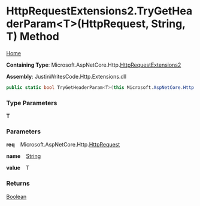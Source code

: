 # HttpRequestExtensions2\.TryGetHeaderParam\<T\>\(HttpRequest, String, T\) Method

[Home](../../../../README.md)

**Containing Type**: Microsoft\.AspNetCore\.Http\.[HttpRequestExtensions2](../README.md)

**Assembly**: JustinWritesCode\.Http\.Extensions\.dll

```csharp
public static bool TryGetHeaderParam<T>(this Microsoft.AspNetCore.Http.HttpRequest req, string name, out T value)
```

### Type Parameters

**T**

### Parameters

**req** &ensp; Microsoft\.AspNetCore\.Http\.[HttpRequest](https://docs.microsoft.com/en-us/dotnet/api/microsoft.aspnetcore.http.httprequest)

**name** &ensp; [String](https://docs.microsoft.com/en-us/dotnet/api/system.string)

**value** &ensp; T

### Returns

[Boolean](https://docs.microsoft.com/en-us/dotnet/api/system.boolean)

